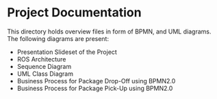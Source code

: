 # Project Documentation

This directory holds overview files in form of BPMN, and UML diagrams. The following diagrams are present:

- Presentation Slideset of the Project
- ROS Architecture
- Sequence Diagram
- UML Class Diagram
- Business Process for Package Drop-Off using BPMN2.0
- Business Process for Package Pick-Up using BPMN2.0